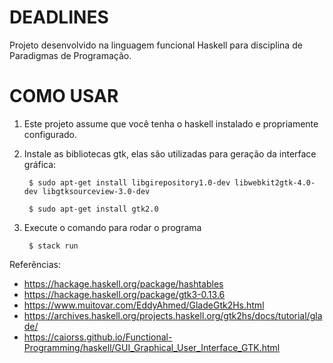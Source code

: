 # DEADLINES
Projeto desenvolvido na linguagem funcional Haskell para disciplina de Paradigmas de Programação.


# COMO USAR
1. Este projeto assume que você tenha o haskell instalado e propriamente configurado.
2. Instale as bibliotecas gtk, elas são utilizadas para geração da interface gráfica:

        $ sudo apt-get install libgirepository1.0-dev libwebkit2gtk-4.0-dev libgtksourceview-3.0-dev
        
        $ sudo apt-get install gtk2.0
3. Execute o comando para rodar o programa

        $ stack run
        
Referências:
- https://hackage.haskell.org/package/hashtables
- https://hackage.haskell.org/package/gtk3-0.13.6
- https://www.muitovar.com/EddyAhmed/GladeGtk2Hs.html
- https://archives.haskell.org/projects.haskell.org/gtk2hs/docs/tutorial/glade/
- https://caiorss.github.io/Functional-Programming/haskell/GUI_Graphical_User_Interface_GTK.html
      
